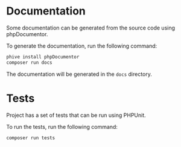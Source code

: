 # Documentation

Some documentation can be generated from the source code using phpDocumentor.

To generate the documentation, run the following command:

```bash
phive install phpDocumentor
composer run docs
```

The documentation will be generated in the `docs` directory.

# Tests

Project has a set of tests that can be run using PHPUnit.

To run the tests, run the following command:

```bash
composer run tests
```
